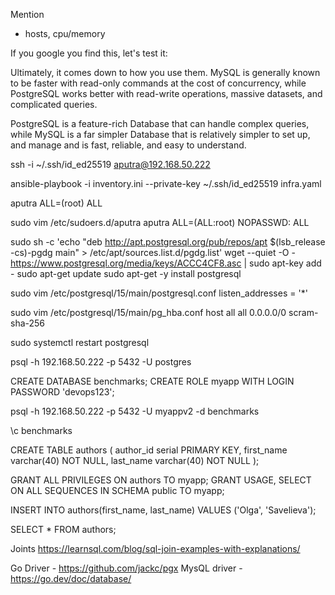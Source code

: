 Mention

- hosts, cpu/memory


If you google you find this, let's test it:

Ultimately, it comes down to how you use them. MySQL is generally known to be faster with read-only commands at the cost of concurrency, while PostgreSQL works better with read-write operations, massive datasets, and complicated queries.

PostgreSQL is a feature-rich Database that can handle complex queries, while MySQL is a far simpler Database that is relatively simpler to set up, and manage and is fast, reliable, and easy to understand.



ssh -i ~/.ssh/id_ed25519 aputra@192.168.50.222

ansible-playbook -i inventory.ini --private-key ~/.ssh/id_ed25519 infra.yaml


aputra  ALL=(root) ALL

sudo vim /etc/sudoers.d/aputra
aputra ALL=(ALL:root) NOPASSWD: ALL







sudo sh -c 'echo "deb http://apt.postgresql.org/pub/repos/apt $(lsb_release -cs)-pgdg main" > /etc/apt/sources.list.d/pgdg.list'
wget --quiet -O - https://www.postgresql.org/media/keys/ACCC4CF8.asc | sudo apt-key add -
sudo apt-get update
sudo apt-get -y install postgresql

sudo vim /etc/postgresql/15/main/postgresql.conf
listen_addresses = '*'


sudo vim /etc/postgresql/15/main/pg_hba.conf
host  all  all 0.0.0.0/0 scram-sha-256

sudo systemctl restart postgresql



psql -h 192.168.50.222 -p 5432 -U postgres


CREATE DATABASE benchmarks;
CREATE ROLE myapp WITH LOGIN PASSWORD 'devops123';

psql -h 192.168.50.222 -p 5432 -U myappv2 -d benchmarks

\c benchmarks

CREATE TABLE authors (
    author_id  serial PRIMARY KEY,
    first_name varchar(40) NOT NULL,
    last_name  varchar(40) NOT NULL
);

GRANT ALL PRIVILEGES ON authors TO myapp;
GRANT USAGE, SELECT ON ALL SEQUENCES IN SCHEMA public TO myapp;

INSERT INTO authors(first_name, last_name)
VALUES ('Olga', 'Savelieva');

SELECT * FROM authors;

Joints
https://learnsql.com/blog/sql-join-examples-with-explanations/

Go Driver - https://github.com/jackc/pgx
MysQL driver - https://go.dev/doc/database/